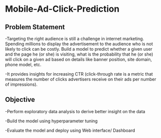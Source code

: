 # Mobile-Ad-Click-Prediction

## Problem Statement

-Targeting the right audience is still a challenge in internet marketing. Spending millions to display the advertisement to the audience who is not likely to click can be costly. Build a model to predict whether a given user and the page he (or she) is visiting, what is the probability that he (or she) will click on a given ad based on details like banner position, site domain, phone model, etc. 

-It provides insights for increasing CTR (click-through rate is a metric that measures the number of clicks advertisers receive on their ads per number of impressions). 

## Objective

-Perform exploratory data analysis to derive better insight on the data

-Build the model using hyperparameter tuning

-Evaluate the model and deploy using Web interface/ Dashboard

